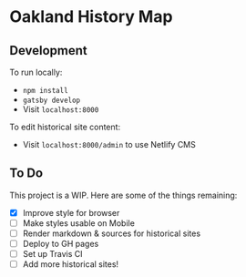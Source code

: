 # Oakland History Map

## Development

To run locally:
- `npm install`
- `gatsby develop`
- Visit `localhost:8000`

To edit historical site content:
- Visit `localhost:8000/admin` to use Netlify CMS

## To Do
This project is a WIP. Here are some of the things remaining:
- [x] Improve style for browser
- [ ] Make styles usable on Mobile
- [ ] Render markdown & sources for historical sites
- [ ] Deploy to GH pages
- [ ] Set up Travis CI
- [ ] Add more historical sites!
